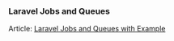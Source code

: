 ### Laravel Jobs and Queues
Article: [Laravel Jobs and Queues with Example](https://shouts.dev/laravel-jobs-and-queues-with-example)
